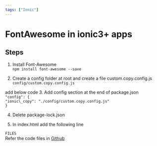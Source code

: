 ```yaml
---
tags: ["Ionic"]
---
```


# FontAwesome in ionic3+ apps

<!--markdownlint-disable MD013 MD029 MD036 MD024 MD033 MD040 MD042 MD001 MD051 MD025 MD052-->

## Steps

1. Install Font-Awesome  
  `npm install font-awesome --save`  
  
2. Create a config folder at root and create a file custom.copy.config.js  
  `config/custom.copy.config.js`  
 <!-- truncate --> 
add below code 3. Add config section at the end of package.json  
  `"config": {`  
  `"ionic\_copy": "./config/custom.copy.config.js"`  
  `}`  
  
4. Delete package-lock.json  
  
5. In index.html add the following line  

`FILES`  
Refer the code files in [Github](https://github.com/nagvbt/IonicTemplate/commit/6010ed693d790b1980ab57fbd011554e46cd787a)
